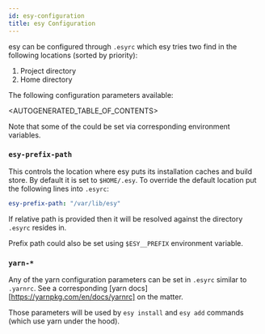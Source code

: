 ```yaml
---
id: esy-configuration
title: esy Configuration
---
```



esy can be configured through `.esyrc` which esy tries two find in the following
locations (sorted by priority):

1. Project directory
2. Home directory

The following configuration parameters available:

<AUTOGENERATED_TABLE_OF_CONTENTS>

Note that some of the could be set via corresponding environment variables.

### `esy-prefix-path`

This controls the location where esy puts its installation caches and build
store. By default it is set to `$HOME/.esy`. To override the default location
put the following lines into `.esyrc`:

```yaml
esy-prefix-path: "/var/lib/esy"
```

If relative path is provided then it will be resolved against the directory
`.esyrc` resides in.

Prefix path could also be set using `$ESY__PREFIX` environment variable.

### `yarn-*`

Any of the yarn configuration parameters can be set in `.esyrc` similar to
`.yarnrc`. See a corresponding [yarn docs][https://yarnpkg.com/en/docs/yarnrc]
on the matter.

Those parameters will be used by `esy install` and `esy add` commands (which use
yarn under the hood).
